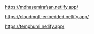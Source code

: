https://mdhasemirafsan.netlify.app/

https://cloudmqtt-embedded.netlify.app/ 

https://temphumi.netlify.app/

